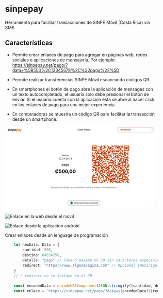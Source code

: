 # sinpepay
Herramienta para facilitar transacciones de SINPE Móvil (Costa Rica) vía SMS.

## Características
* Permite crear enlaces de pago para agregar en páginas web, redes sociales o aplicaciones de mensajería. Por ejemplo: https://sinpepay.net/pago/?data=%5B500%2C12345678%2C%22pago%22%5D

* Permite realizar transferencias SINPE Móvil escaneando códigos QR.
* En smartphones el botón de pago abre la aplicación de mensages con un texto autocompletado, el usuario solo debe presionar el botón de enviar. Si el usuario cuenta con la aplicación esta se abre al hacer click en los enlaces de pago para una mejor experiencia.
* En computadoras se muestra un código QR para facilitar la transacción desde un smartphone.

![Enlace en la web desde la computadora](screenshots/web.png?raw=true "Enlace en computadora")

![Enlace en la web desde el movil](screenshots/webmovil.png?raw=true "Enlace en computadora")

![Enlace desde la aplicacion android](screenshots/app.png?raw=true "Enlace desde la aplicacion android")

Crear enlaces desde un lenguage de programación
```typescript
    let newData: Data = {
        cantidad: 500,
        destino: 84634758,
        detalle: "pago" // Tamano maximo de 20 sin caracteres especiales.
        redirect: "https://www.algunapagina.com" // Opcional (Redirige al usuario cuando este realiza la transaccion)
    }
    // * redirect no se incluye en el QR

    const encodedData = encodeURIComponent(JSON.stringify([cantidad, destino, detalle]))
    const enlace = `https://sinpepay.net/pago/?data=${encodedData}${redirect?`&redirect=${redirect}`: ""}`
```